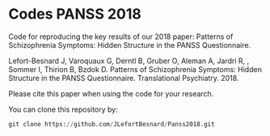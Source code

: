 # Codes PANSS 2018 

Code for reproducing the key results of our 2018 paper: Patterns of Schizophrenia Symptoms: Hidden Structure in the PANSS Questionnaire.

Lefort-Besnard J, Varoquaux G, Derntl B, Gruber O, Aleman A, Jardri R, , Sommer I, Thirion B, Bzdok D. Patterns of Schizophrenia Symptoms: Hidden Structure in the PANSS Questionnaire. Translational Psychiatry. 2018.

Please cite this paper when using the code for your research.

You can clone this repository by:

```python
git clone https://github.com/JLefortBesnard/Panss2018.git
```
